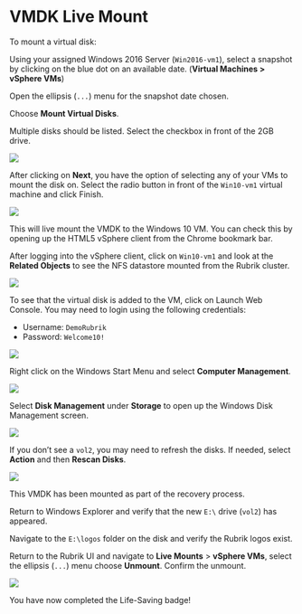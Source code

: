 # VMDK Live Mount

To mount a virtual disk:

Using your assigned Windows 2016 Server \(`Win2016-vm1`\), select a snapshot by clicking on the blue dot on an available date. \(**Virtual Machines &gt; vSphere VMs**\)

Open the ellipsis \(`...`\) menu for the snapshot date chosen.

Choose **Mount Virtual Disks**.

Multiple disks should be listed. Select the checkbox in front of the 2GB drive.

![](https://lh6.googleusercontent.com/1lrPyfhjGcHZav11fgr1xHVSw9pspwlZR18VdAOfgVQVbwd8mkKZnkJNe1Onao0lfZU8lM27chKRFX_KSxFW4Zw7hFdSRd2CPXgGz3nRjn903PYfcG_p_E0lufweexmfrW-lvgId)

After clicking on **Next**, you have the option of selecting any of your VMs to mount the disk on. Select the radio button in front of the `Win10-vm1` virtual machine and click Finish.

![](https://lh4.googleusercontent.com/juTmqpZYSCVup_ZoyU5j49vOxWCR_NNAlXmkyEh9dJPS57LJzbvdEn4jJh546BKAAlSR-7NPiNAjp4S-0VJe6W6hpY-9vomqDi190b169v5kYQM5Ztw5nDWXM3aCD4hFixVuV3gi)

This will live mount the VMDK to the Windows 10 VM. You can check this by opening up the HTML5 vSphere client from the Chrome bookmark bar.

After logging into the vSphere client, click on `Win10-vm1` and look at the **Related Objects** to see the NFS datastore mounted from the Rubrik cluster.

![](https://lh5.googleusercontent.com/EQPviiepLnqxJf7LaAF8iBu20HV8RT-CU-8zAc1UjbpYTfnvtpB9k8CTSu_pTD9Pbz9fjLg5vOMwcbdfV5oCGkJ1ZRuO6QGrn65wsS56SeGDHoHjvfjImACs8n8kLOSlSfD5g_uc)

To see that the virtual disk is added to the VM, click on Launch Web Console. You may need to login using the following credentials:

* Username: `DemoRubrik`
* Password: `Welcome10!`

![](https://lh5.googleusercontent.com/uxXbz4r_yaDNoaq-STW5zJDFvq7Tjk1uO5brsbKzQddx0uQtHfcYzRjuA0mvoV_afQxzLO1NWvA7NusZpOCOkz5fIcgyb7uiuBs0ZQVd8y8js5n9jldBEf1IoB59wk1AEbqQ18Gh)

Right click on the Windows Start Menu and select **Computer Management**.

![](https://lh5.googleusercontent.com/nUCgpXrOuzyQfTRYQUf549qlYeOEAB2448SjrZatatmOpZgB8qRfpzQ84DBZg6-T0kka52w-aAUDvVyeHkxgTtPAbQkS7MuW9dqen9Ch33Ju9q47qpF4yVdCeJoYZXrDHcmLoD2l)

Select **Disk Management** under **Storage** to open up the Windows Disk Management screen.

![](https://lh5.googleusercontent.com/Wk9MTodJDGT2Yh6IzPbrp0Q9w1F-50iXbJeeLUTP4iiPyE-7oSDJJv6V2PAv3a4LNQU3caZ8FZSXThH1pZw8n97h2UMHkLEkL2FA0JabvDTfi-g3u5j1YoYgQBiGLBEYPio9Yriy)

If you don’t see a `vol2`, you may need to refresh the disks. If needed, select **Action** and then **Rescan Disks**.

![](https://lh4.googleusercontent.com/QF6adyR-lIcU-TO6tgwsrZSS_S_JXdR76DWABW_drUgJTaNakZ838sPXwxCjx5-LQls3kS0m0A_m_1xbzIbEt5zj5dAbfLLRi9U3jcnuilJiJW8uJ9iZtWasB48FTR-5xyGjucej)

This VMDK has been mounted as part of the recovery process.

Return to Windows Explorer and verify that the new `E:\` drive \(`vol2`\) has appeared.

Navigate to the `E:\logos` folder on the disk and verify the Rubrik logos exist.

Return to the Rubrik UI and navigate to **Live Mounts** &gt; **vSphere VMs**, select the ellipsis \(`...`\) menu choose **Unmount**. Confirm the unmount.

![](https://lh3.googleusercontent.com/zJCP7LU-ZvhXrH3XP7dMPxQjhNDQSm6t7CIiSExyquuY_3mCuvFh8v7szSOu7TvCs9nMMmq-5M15lO_4XEpRzub7r_r14jSq-r7h3YzmecX4EAxX6uTFgSm_jw_-RvSYHJIeo0BX)

You have now completed the Life-Saving badge!

